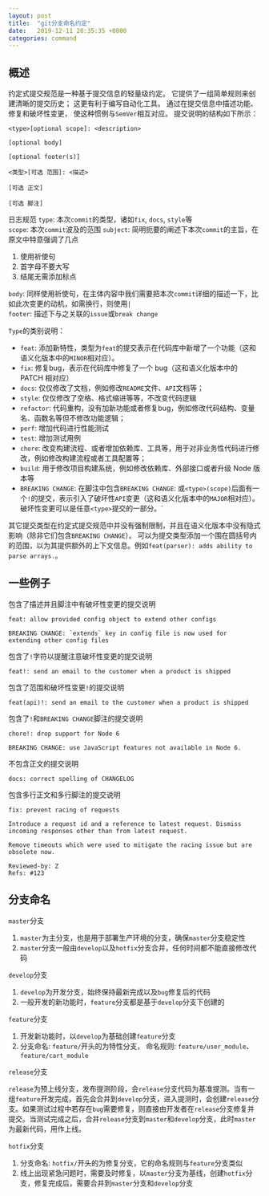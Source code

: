 ```yaml
---
layout: post
title:  "git分支命名约定"
date:   2019-12-11 20:35:35 +0800
categories: command
---
```


## 概述
约定式提交规范是一种基于提交信息的轻量级约定。 它提供了一组简单规则来创建清晰的提交历史； 这更有利于编写自动化工具。 通过在提交信息中描述功能、修复和破坏性变更， 使这种惯例与`SemVer`相互对应。
提交说明的结构如下所示：

```
<type>[optional scope]: <description>

[optional body]

[optional footer(s)]

<类型>[可选 范围]: <描述>

[可选 正文]

[可选 脚注]
```

日志规范
`type`: 本次`commit`的类型，诸如`fix`, `docs`, `style`等  
`scope`: 本次`commit`波及的范围
`subject`: 简明扼要的阐述下本次`commit`的主旨，在原文中特意强调了几点

1. 使用祈使句
2. 首字母不要大写
3. 结尾无需添加标点


`body`: 同样使用祈使句，在主体内容中我们需要把本次`commit`详细的描述一下，比如此次变更的动机，如需换行，则使用`|`  
`footer`: 描述下与之关联的`issue`或`break change`  

`Type`的类别说明：

- `feat`: 添加新特性，类型为`feat`的提交表示在代码库中新增了一个功能（这和语义化版本中的`MINOR`相对应）。
- `fix`: 修复bug，表示在代码库中修复了一个 bug（这和语义化版本中的 PATCH 相对应）
- `docs`: 仅仅修改了文档，例如修改`README`文件、`API`文档等；
- `style`: 仅仅修改了空格、格式缩进等等，不改变代码逻辑
- `refactor`: 代码重构，没有加新功能或者修复bug，例如修改代码结构、变量名、函数名等但不修改功能逻辑；
- `perf`: 增加代码进行性能测试
- `test`: 增加测试用例
- `chore`: 改变构建流程、或者增加依赖库、工具等，用于对非业务性代码进行修改，例如修改构建流程或者工具配置等；
- `build`: 用于修改项目构建系统，例如修改依赖库、外部接口或者升级 Node 版本等
- `BREAKING CHANGE`: 在脚注中包含`BREAKING CHANGE`: 或`<type>(scope)`后面有一个`!`的提交，表示引入了破坏性`API`变更（这和语义化版本中的`MAJOR`相对应）。 破坏性变更可以是任意`<type>`提交的一部分。`

其它提交类型在约定式提交规范中并没有强制限制，并且在语义化版本中没有隐式影响（除非它们包含`BREAKING CHANGE`）。 可以为提交类型添加一个围在圆括号内的范围，以为其提供额外的上下文信息。例如`feat(parser): adds ability to parse arrays.`。

## 一些例子

包含了描述并且脚注中有破坏性变更的提交说明
```
feat: allow provided config object to extend other configs

BREAKING CHANGE: `extends` key in config file is now used for extending other config files
```

包含了`!`字符以提醒注意破坏性变更的提交说明
```
feat!: send an email to the customer when a product is shipped
```

包含了范围和破坏性变更`!`的提交说明
```
feat(api)!: send an email to the customer when a product is shipped
```

包含了`!`和`BREAKING CHANGE`脚注的提交说明
```
chore!: drop support for Node 6

BREAKING CHANGE: use JavaScript features not available in Node 6.
```

不包含正文的提交说明
```
docs: correct spelling of CHANGELOG
```

包含多行正文和多行脚注的提交说明
```
fix: prevent racing of requests

Introduce a request id and a reference to latest request. Dismiss
incoming responses other than from latest request.

Remove timeouts which were used to mitigate the racing issue but are
obsolete now.

Reviewed-by: Z
Refs: #123
```


## 分支命名

`master`分支

1. `master`为主分支，也是用于部署生产环境的分支，确保`master`分支稳定性
2. `master`分支一般由`develop`以及`hotfix`分支合并，任何时间都不能直接修改代码

`develop`分支

1. `develop`为开发分支，始终保持最新完成以及`bug`修复后的代码
2. 一般开发的新功能时，`feature`分支都是基于`develop`分支下创建的

`feature`分支

1. 开发新功能时，以`develop`为基础创建`feature`分支
2. 分支命名: `feature/`开头的为特性分支， 命名规则: `feature/user_module`、 `feature/cart_module`

`release`分支

`release`为预上线分支，发布提测阶段，会`release`分支代码为基准提测。当有一组`feature`开发完成，首先会合并到`develop`分支，进入提测时，会创建`release`分支。如果测试过程中若存在`bug`需要修复，则直接由开发者在`release`分支修复并提交。当测试完成之后，合并`release`分支到`master`和`develop`分支，此时`master`为最新代码，用作上线。


`hotfix`分支
1. 分支命名: `hotfix/`开头的为修复分支，它的命名规则与`feature`分支类似
2. 线上出现紧急问题时，需要及时修复，以`master`分支为基线，创建`hotfix`分支，修复完成后，需要合并到`master`分支和`develop`分支


